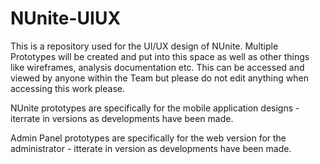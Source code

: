 # NUnite-UIUX

This is a repository used for the UI/UX design of NUnite. Multiple Prototypes will be created and put into this space as well as other things like wireframes, analysis documentation etc. This can be accessed and viewed by anyone within the Team but please do not edit anything when accessing this work please.

NUnite prototypes are specifically for the mobile application designs - iterrate in versions as developments have been made.

Admin Panel prototypes are specifically for the web version for the administrator - itterate in version as developments have been made.
